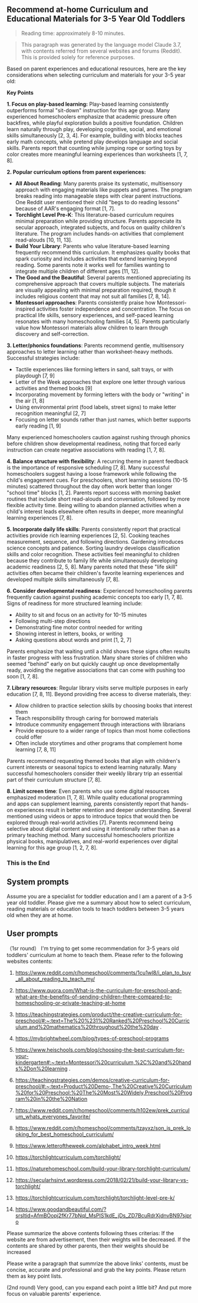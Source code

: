 ## Recommend at-home Curriculum and Educational Materials for 3-5 Year Old Toddlers

> Reading time: approximately 8-10 minutes.

> This paragraph was generated by the language model Claude 3.7, with contents referred from several websites and forums (Reddit). This is provided solely for reference purposes. 

Based on parent experiences and educational resources, here are the key considerations when selecting curriculum and materials for your 3-5 year old:

**Key Points**

**1. Focus on play-based learning:** Play-based learning consistently outperforms formal "sit-down" instruction for this age group. Many experienced homeschoolers emphasize that academic pressure often backfires, while playful exploration builds a positive foundation. Children learn naturally through play, developing cognitive, social, and emotional skills simultaneously [2, 3, 4]. For example, building with blocks teaches early math concepts, while pretend play develops language and social skills. Parents report that counting while jumping rope or sorting toys by color creates more meaningful learning experiences than worksheets [1, 7, 8].

**2. Popular curriculum options from parent experiences:**
- **All About Reading**: Many parents praise its systematic, multisensory approach with engaging materials like puppets and games. The program breaks reading into manageable steps with clear parent instructions. One Reddit user mentioned their child "begs to do reading lessons" because of AAR's engaging format [1, 7].
- **Torchlight Level Pre-K**: This literature-based curriculum requires minimal preparation while providing structure. Parents appreciate its secular approach, integrated subjects, and focus on quality children's literature. The program includes hands-on activities that complement read-alouds [10, 11, 13].
- **Build Your Library**: Parents who value literature-based learning frequently recommend this curriculum. It emphasizes quality books that spark curiosity and includes activities that extend learning beyond reading. Some parents note it works well for families wanting to integrate multiple children of different ages [11, 12].
- **The Good and the Beautiful**: Several parents mentioned appreciating its comprehensive approach that covers multiple subjects. The materials are visually appealing with minimal preparation required, though it includes religious content that may not suit all families [7, 8, 14].
- **Montessori approaches**: Parents consistently praise how Montessori-inspired activities foster independence and concentration. The focus on practical life skills, sensory experiences, and self-paced learning resonates with many homeschooling families [4, 5]. Parents particularly value how Montessori materials allow children to learn through discovery and self-correction.

**3. Letter/phonics foundations**: Parents recommend gentle, multisensory approaches to letter learning rather than worksheet-heavy methods. Successful strategies include:

- Tactile experiences like forming letters in sand, salt trays, or with playdough [7, 9]
- Letter of the Week approaches that explore one letter through various activities and themed books [9]
- Incorporating movement by forming letters with the body or "writing" in the air [1, 8]
- Using environmental print (food labels, street signs) to make letter recognition meaningful [2, 7]
- Focusing on letter sounds rather than just names, which better supports early reading [1, 9]

Many experienced homeschoolers caution against rushing through phonics before children show developmental readiness, noting that forced early instruction can create negative associations with reading [1, 7, 8].

**4. Balance structure with flexibility**: A recurring theme in parent feedback is the importance of responsive scheduling [7, 8]. Many successful homeschoolers suggest having a loose framework while following the child's engagement cues. For preschoolers, short learning sessions (10-15 minutes) scattered throughout the day often work better than longer "school time" blocks [1, 2]. Parents report success with morning basket routines that include short read-alouds and conversation, followed by more flexible activity time. Being willing to abandon planned activities when a child's interest leads elsewhere often results in deeper, more meaningful learning experiences [7, 8].

**5. Incorporate daily life skills**: Parents consistently report that practical activities provide rich learning experiences [2, 5]. Cooking teaches measurement, sequence, and following directions. Gardening introduces science concepts and patience. Sorting laundry develops classification skills and color recognition. These activities feel meaningful to children because they contribute to family life while simultaneously developing academic readiness [2, 5, 8]. Many parents noted that these "life skill" activities often became their children's favorite learning experiences and developed multiple skills simultaneously [7, 8].

**6. Consider developmental readiness**: Experienced homeschooling parents frequently caution against pushing academic concepts too early [1, 7, 8]. Signs of readiness for more structured learning include:

- Ability to sit and focus on an activity for 10-15 minutes
- Following multi-step directions
- Demonstrating fine motor control needed for writing
- Showing interest in letters, books, or writing
- Asking questions about words and print [1, 2, 7]

Parents emphasize that waiting until a child shows these signs often results in faster progress with less frustration. Many share stories of children who seemed "behind" early on but quickly caught up once developmentally ready, avoiding the negative associations that can come with pushing too soon [1, 7, 8].

**7. Library resources**: Regular library visits serve multiple purposes in early education [7, 8, 11]. Beyond providing free access to diverse materials, they:

- Allow children to practice selection skills by choosing books that interest them
- Teach responsibility through caring for borrowed materials
- Introduce community engagement through interactions with librarians
- Provide exposure to a wider range of topics than most home collections could offer
- Often include storytimes and other programs that complement home learning [7, 8, 11]

Parents recommend requesting themed books that align with children's current interests or seasonal topics to extend learning naturally. Many successful homeschoolers consider their weekly library trip an essential part of their curriculum structure [7, 8].

**8. Limit screen time**: Even parents who use some digital resources emphasized moderation [1, 7, 8]. While quality educational programming and apps can supplement learning, parents consistently report that hands-on experiences result in better retention and deeper understanding. Several mentioned using videos or apps to introduce topics that would then be explored through real-world activities [7]. Parents recommend being selective about digital content and using it intentionally rather than as a primary teaching method. Many successful homeschoolers prioritize physical books, manipulatives, and real-world experiences over digital learning for this age group [1, 2, 7, 8].

### This is the End

## System prompts
Assume you are a specialist for toddler education and I am a parent of a 3-5 year old toddler. Please give me a summary about how to select curriculum, reading materials or education tools to teach toddlers between 3-5 years old when they are at home.

## User prompts
（1sr round）
I'm trying to get some recommendation for 3-5 years old toddlers' curriculum at home to teach them. Please refer to the following websites contents:
1. https://www.reddit.com/r/homeschool/comments/1cu1wl8/i_plan_to_buy_all_about_reading_to_teach_my/ 

2. https://www.quora.com/What-is-the-curriculum-for-preschool-and-what-are-the-benefits-of-sending-children-there-compared-to-homeschooling-or-private-teaching-at-home 

3. https://teachingstrategies.com/product/the-creative-curriculum-for-preschool/#:~:text=The%20%231%20Ranked%20Preschool%20Curriculum,and%20mathematics%20throughout%20the%20day .

4. https://mybrightwheel.com/blog/types-of-preschool-programs 

5. https://www.heischools.com/blog/choosing-the-best-curriculum-for-your-kindergarten#:~:text=Montessori%20curriculum,%2C%20and%20hands%2Don%20learning .

6. https://teachingstrategies.com/demos/creative-curriculum-for-preschool/#:~:text=Product%20Demo-,The%20Creative%20Curriculum%20for%20Preschool:%20The%20Most%20Widely,Preschool%20Program%20in%20the%20Nation 

7. https://www.reddit.com/r/homeschool/comments/h102ew/prek_curriculum_whats_everyones_favorite/ 

8. https://www.reddit.com/r/homeschool/comments/tzayxz/son_is_prek_looking_for_best_homeschool_curriculum/ 

9. https://www.letteroftheweek.com/alphabet_intro_week.html 

10. https://torchlightcurriculum.com/torchlight/ 

11. https://naturehomeschool.com/build-your-library-torchlight-curriculum/ 

12. https://secularhsinvt.wordpress.com/2018/02/21/build-your-library-vs-torchlight/ 

13. https://torchlightcurriculum.com/torchlight/torchlight-level-pre-k/ 

14. https://www.goodandbeautiful.com/?srsltid=AfmBOopj2fKr77bNql_MsPIS1kdE_jDs_ZD7BcuRdrXjdnvBN97sjpro 

Please summarize the above contents following thses criterias:
If the website are from advertisement, then their weights will be decreased. If the contents are shared by other parents, then their weights should be increased

Please write a paragraph that summrize the above links' contents, must be concise, accurate and professional and grab the key points. Please return them as key point lists.

(2nd round)
Very good, can you expand each point a little bit? And put more focus on valuable parents' experience.
